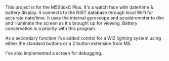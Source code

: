 This project is for the M5StickC Plus.
It's a watch face with date/time & battery display.
It connects to the NIST database through local WiFi for accurate date/time.
It uses the internal gyroscope and accelerometer to dim and illuminate the screen as it's brought up for viewing.
Battery conservation is a priority with this program.

As a secondary function I've added control for a WiZ lighting system using either the standard buttons or a 2 button extension from M5.

I've also implemented a screen for debugging.
